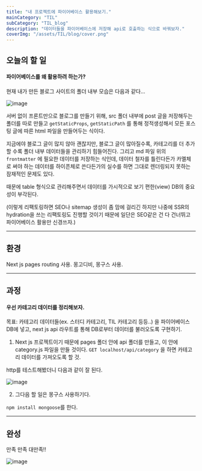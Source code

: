 ```yaml
---
title: "내 프로젝트에 파이어베이스 활용해보기."
mainCategory: "TIL"
subCategory: "TIL_blog"
description: "데이터들을 파이어베이스에 저장해 api로 호출하는 식으로 바꿔보자."
coverImg: "/assets/TIL/blog/cover.png"
---
```


## 오늘의 할 일

#### 파이어베이스를 왜 활용하려 하는가?

현재 내가 만든 블로그 사이트의 폴더 내부 모습은 다음과 같다...

![image](/assets/TIL/blog/2_1.png)

서버 없이 프론트만으로 블로그를 만들기 위해, src 폴더 내부에 post 글을 저장해두는 폴더를 따로 만들고 `getStaticProps`, `getStaticPath` 를 통해 정적생성해서 모든 포스팅 글에 따른 html 파일을 만들어두는 식이다.

지금에야 블로그 글이 많지 않아 괜찮지만, 블로그 글이 많아질수록, 카테고리를 더 추가할 수록 폴더 내부 데이터들을 관리하기 힘들어진다. 그리고 md 파일 위의 `frontmatter` 에 필요한 데이터를 저장하는 식인데, 데이터 철자를 틀린다든가 카멜체로 써야 하는 데이터를 하이픈체로 쓴다든가의 실수를 하면 그대로 렌더링되지 못하는 잠재적인 문제도 있다.

때문에 table 형식으로 관리해주면서 데이터를 가시적으로 보기 편한(view) DB의 중요성이 부각된다.

(이렇게 리팩토링하면 SEO나 sitemap 생성이 좀 맘에 걸리긴 하지만 나중에 SSR의 hydration을 쓰는 리팩토링도 진행할 것이기 때문에 일단은 SEO같은 건 다 건너뛰고 파이어베이스 활용만 신경쓰자.)

***

## 환경

Next js pages routing 사용.
몽고디비, 몽구스 사용.

***

## 과정

#### 우선 카테고리 데이터를 정리해보자.

목표: 카테고리 데이터들(ex. 스터디 카테고리, TIL 카테고리 등등..) 을 파이어베이스 DB에 넣고, next js api 라우트를 통해 DB로부터 데이터를 불러오도록 구현하기.

1. Next js 프로젝트이기 때문에 pages 폴더 안에 api 폴더를 만들고, 이 안에 category.js 파일을 만들 것이다. `GET localhost/api/category` 을 하면 카테고리 데이터를 가져오도록 할 것.

http를 테스트해봤더니 다음과 같이 잘 된다.

![image](/assets/TIL/blog/2_2.png)

2. 그다음 할 일은 몽구스 사용하기다.

`npm install mongoose`를 한다.


***

## 완성

만족 만족 대만족!!

![image](/assets/TIL/blog/1_6.png)
